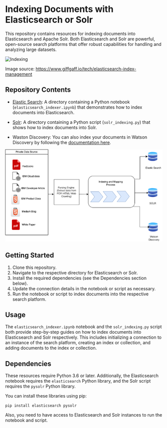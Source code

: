 
# Indexing Documents with Elasticsearch or Solr

This repository contains resources for indexing documents into Elasticsearch and Apache Solr. Both Elasticsearch and Solr are powerful, open-source search platforms that offer robust capabilities for handling and analyzing large datasets.

![Indexing](https://gg-cms-admin-prd.s3.eu-west-1.amazonaws.com/iocms/sharding_3cb0e30cbe.png)

Image source: https://www.giffgaff.io/tech/elasticsearch-index-management

## Repository Contents

- [Elastic Search](../1.%20Indexing%20documents/Elastic%20Search/): A directory containing a Python notebook (`elasticsearch_indexer.ipynb`) that demonstrates how to index documents into Elasticsearch.
- [Solr](../1.%20Indexing%20documents/Solr/): A directory containing a Python script (`solr_indexing.py`) that shows how to index documents into Solr.

- Waston Discovery:  You can also index your documents in Watson Discovery by following the [documentation here](https://cloud.ibm.com/docs/discovery-data?topic=discovery-data-upload-data).

![Indexing](./Screenshots/data_up.png)

## Getting Started

1. Clone this repository.
2. Navigate to the respective directory for Elasticsearch or Solr.
3. Install the required dependencies (see the Dependencies section below).
4. Update the connection details in the notebook or script as necessary.
5. Run the notebook or script to index documents into the respective search platform.

## Usage

The `elasticsearch_indexer.ipynb` notebook and the `solr_indexing.py` script both provide step-by-step guides on how to index documents into Elasticsearch and Solr respectively. This includes initializing a connection to an instance of the search platform, creating an index or collection, and adding documents to the index or collection.

## Dependencies

These resources require Python 3.6 or later. Additionally, the Elasticsearch notebook requires the `elasticsearch` Python library, and the Solr script requires the `pysolr` Python library.

You can install these libraries using pip:

```
pip install elasticsearch pysolr
```

Also, you need to have access to Elasticsearch and Solr instances to run the notebook and script.
